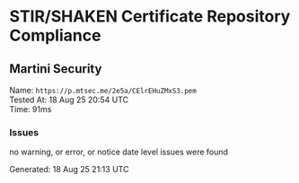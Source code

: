 # STIR/SHAKEN Certificate Repository Compliance

## Martini Security

Name: `https://p.mtsec.me/2e5a/CElrEHuZMxS3.pem`\
Tested At: 18 Aug 25 20:54 UTC\
Time: 91ms

### Issues

no warning, or error, or notice date level issues were found

Generated: 18 Aug 25 21:13 UTC